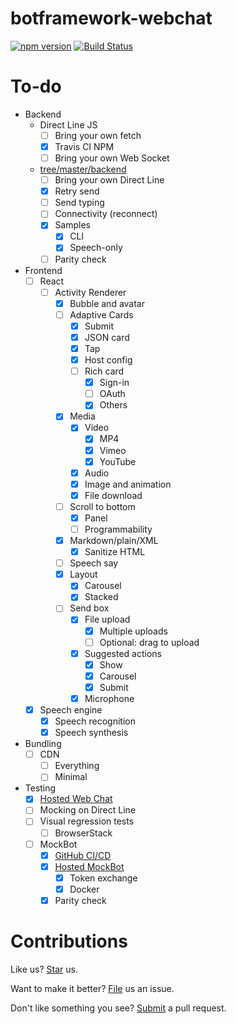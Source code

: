 # botframework-webchat

[![npm version](https://badge.fury.io/js/botframework-webchat.svg)](https://badge.fury.io/js/botframework-webchat) [![Build Status](https://travis-ci.org/Microsoft/BotFramework-WebChat.svg?branch=master)](https://travis-ci.org/Microsoft/BotFramework-WebChat)

# To-do

- Backend
   - Direct Line JS
      - [ ] Bring your own fetch
      - [x] Travis CI NPM
      - [ ] Bring your own Web Socket
   - [tree/master/backend](Redux)
      - [ ] Bring your own Direct Line
      - [x] Retry send
      - [ ] Send typing
      - [ ] Connectivity (reconnect)
      - [x] Samples
         - [x] CLI
         - [x] Speech-only
      - [ ] Parity check
- Frontend
   - [ ] React
      - [ ] Activity Renderer
         - [x] Bubble and avatar
         - [ ] Adaptive Cards
            - [x] Submit
            - [x] JSON card
            - [x] Tap
            - [x] Host config
            - [ ] Rich card
               - [x] Sign-in
               - [ ] OAuth
               - [x] Others
         - [x] Media
            - [x] Video
               - [x] MP4
               - [x] Vimeo
               - [x] YouTube
            - [x] Audio
            - [x] Image and animation
            - [x] File download
         - [ ] Scroll to bottom
            - [x] Panel
            - [ ] Programmability
         - [x] Markdown/plain/XML
            - [x] Sanitize HTML
         - [ ] Speech say
         - [x] Layout
            - [x] Carousel
            - [x] Stacked
         - [ ] Send box
            - [x] File upload
               - [x] Multiple uploads
               - [ ] Optional: drag to upload
            - [x] Suggested actions
               - [x] Show
               - [x] Carousel
               - [x] Submit
            - [x] Microphone
   - [x] Speech engine
      - [x] Speech recognition
      - [x] Speech synthesis
- Bundling
   - [ ] CDN
      - [ ] Everything
      - [ ] Minimal
- Testing
   - [x] [Hosted Web Chat](https://webchat-playground.azurewebsites.net/)
   - [ ] Mocking on Direct Line
   - [ ] Visual regression tests
      - [ ] BrowserStack
   - [ ] MockBot
      - [x] [GitHub CI/CD](https://travis-ci.org/compulim/BotFramework-MockBot/)
      - [x] [Hosted MockBot](https://webchat-mockbot.azurewebsites.net/)
         - [x] Token exchange
         - [x] Docker
      - [x] Parity check

# Contributions

Like us? [Star](https://github.com/Microsoft/BotFramework-WebChat/stargazers) us.

Want to make it better? [File](https://github.com/Microsoft/BotFramework-WebChat/issues) us an issue.

Don't like something you see? [Submit](https://github.com/Microsoft/BotFramework-WebChat/pulls) a pull request.
